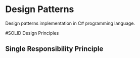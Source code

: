 # Design Patterns
Design patterns implementation in C# programming language.

#SOLID Design Principles

## Single Responsibility Principle
